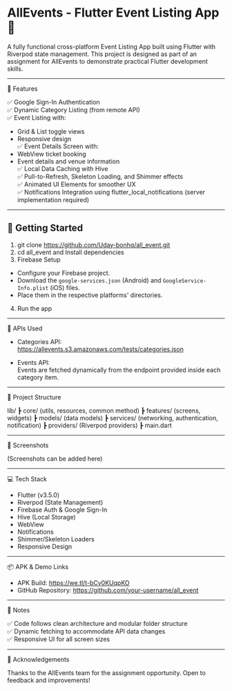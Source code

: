# AllEvents - Flutter Event Listing App 🎉


A fully functional cross-platform Event Listing App built using Flutter with Riverpod state management. 
This project is designed as part of an assignment for AllEvents to demonstrate practical Flutter development skills.

---

📱 Features

✅ Google Sign-In Authentication  
✅ Dynamic Category Listing (from remote API)  
✅ Event Listing with:
- Grid & List toggle views
- Responsive design  
  ✅ Event Details Screen with:
- WebView ticket booking
- Event details and venue information  
  ✅ Local Data Caching with Hive  
  ✅ Pull-to-Refresh, Skeleton Loading, and Shimmer effects  
  ✅ Animated UI Elements for smoother UX  
  ✅ Notifications Integration using flutter_local_notifications (server implementation required)

---

## 🚀 Getting Started

1. git clone https://github.com/Uday-bonhq/all_event.git
2. cd all_event and Install dependencies
3. Firebase Setup

- Configure your Firebase project.
- Download the `google-services.json` (Android) and `GoogleService-Info.plist` (iOS) files.
- Place them in the respective platforms' directories.

4. Run the app


---

🔗 APIs Used

- Categories API:  
  https://allevents.s3.amazonaws.com/tests/categories.json

- Events API:  
  Events are fetched dynamically from the endpoint provided inside each category item.

---

📂 Project Structure

lib/
┣ core/ (utils, resources, common method)
┣ features/ (screens, widgets)
┣ models/ (data models)
┣ services/ (networking, authentication, notification)
┣ providers/ (Riverpod providers)
┣ main.dart




---

📸 Screenshots

(Screenshots can be added here)

---

💻 Tech Stack

- Flutter (v3.5.0)
- Riverpod (State Management)
- Firebase Auth & Google Sign-In
- Hive (Local Storage)
- WebView
- Notifications
- Shimmer/Skeleton Loaders
- Responsive Design

---

📦 APK & Demo Links

- APK Build: https://we.tl/t-bCv0KUqpKO
- GitHub Repository: https://github.com/your-username/all_event

---

📝 Notes

✅ Code follows clean architecture and modular folder structure  
✅ Dynamic fetching to accommodate API data changes  
✅ Responsive UI for all screen sizes

---

🙏 Acknowledgements

Thanks to the AllEvents team for the assignment opportunity. Open to feedback and improvements!





